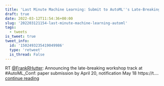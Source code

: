 ```yaml
---
title: 'Last Minute Machine Learning: Submit to AutoML''s Late-Breaking Workshop!'
draft: true
date: 2022-03-12T11:54:36+00:00
slug: '202203121154-last-minute-machine-learning-automl'
tags:
  - tweets
is_tweet: true
tweet_info:
  id: '1502493235419049986'
  type: 'retweet'
  is_thread: False
---
```




RT [@FrankRHutter](https://x.com/FrankRHutter): Announcing the late-breaking workshop track at #AutoML_Conf: paper submission by April 20, notification May 18
https://t.… [continue reading](https://x.com/sytelus/status/1502493235419049986)
